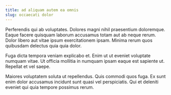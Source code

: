 ```yaml
---
title: ad aliquam autem ea omnis
slug: occaecati dolor
---
```


Perferendis qui ab voluptates. Dolores magni nihil praesentium doloremque. Eaque facere quisquam laborum accusamus totam aut ab neque rerum. Dolor libero aut vitae ipsum exercitationem ipsam. Minima rerum quos quibusdam delectus quia quia dolor.

Fuga dicta tempora veniam explicabo et. Enim ut ut eveniet voluptate numquam vitae. Ut officia mollitia in numquam ipsam eaque est sapiente ut. Repellat et vel saepe.

Maiores voluptatem soluta ut repellendus. Quis commodi quos fuga. Ex sunt enim dolor accusamus incidunt sunt quasi vel perspiciatis. Qui et deleniti eveniet qui quia tempore possimus rerum.
